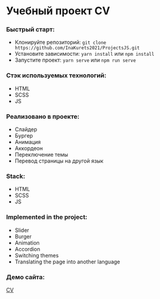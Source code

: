 # Учебный проект CV

### Быстрый старт:

- Клонируйте репозиторий: `git clone https://github.com/InaKurets2021/ProjectsJS.git`
- Установите зависимости: `yarn install` или `npm install`
- Запустите проект: `yarn serve` или `npm run serve`

### Стэк используемых технологий:

- HTML
- SCSS
- JS


### Реализовано в проекте:

- Слайдер
- Бургер
- Анимация
- Аккордеон
- Переключение темы
- Перевод страницы на другой язык


### Stack:

- HTML
- SCSS
- JS


### Implemented in the project:

- Slider
- Burger
- Animation
- Accordion
- Switching themes
- Translating the page into another language



### Демо сайта:

[CV](https://inakurets2021.github.io/CV/)

